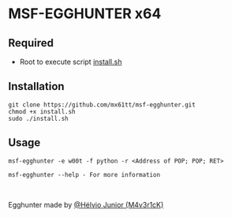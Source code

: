 # MSF-EGGHUNTER x64

## Required

- Root to execute script [install.sh](https://github.com/mx61tt/msf-egghunter/blob/master/install.sh)

## Installation

```
git clone https://github.com/mx61tt/msf-egghunter.git
chmod +x install.sh
sudo ./install.sh
```

## Usage

```
msf-egghunter -e w00t -f python -r <Address of POP; POP; RET>

msf-egghunter --help - For more information
```
<br />

Egghunter made by <a href="https://github.com/helviojunior/libs/blob/master/assembly/egghunter/32bits/egghunter_w10.asm" target="_blank">@Hélvio Junior (M4v3r1cK)</a>
